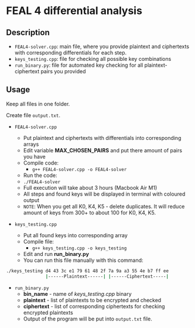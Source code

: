 # FEAL 4 differential analysis

## Description

- `FEAL4-solver.cpp`: main file, where you provide plaintext and ciphertexts with corresponding differentials for each step.
- `keys_testing.cpp`: file for checking all possible key combinations
- `run_binary.py`: file for automated key checking for all plaintext-ciphertext pairs you provided

## Usage

Keep all files in one folder.

Create file `output.txt`.

- `FEAL4-solver.cpp`
  - Put plaintext and ciphertexts with differentials into corresponding arrays
  - Edit variable **MAX_CHOSEN_PAIRS** and put there amount of pairs you have
  - Compile code:
    -  `g++ FEAL4-solver.cpp -o FEAL4-solver`
  -  Run the code:
    -  `./FEAL4-solver`
  -  Full execution will take about 3 hours (Macbook Air M1)
  -  All steps and found keys will be displayed in terminal with coloured output
  -  `NOTE`: When you get all K0, K4, K5 - delete duplicates. It will reduce amount of keys from 300+ to about 100 for K0, K4, K5.


- `keys_testing.cpp`
  - Put all found keys into corresponding array
  - Compile file:
    - `g++ keys_testing.cpp -o keys_testing`
  - Edit and run **run_binary.py**
  - You can run this file manually with this command:
```sh
./keys_testing d4 43 3c e1 79 61 48 2f 7a 9a a3 55 4e b7 ff ee
               |------Plaintext------| |------Ciphertext-----|
```

- `run_binary.py`
  - **bin_name** - name of *keys_testing.cpp* binary
  - **plaintext** - list of plaintexts to be encrypted and checked
  - **ciphertext** - list of corresponding ciphertexts for checking encrypted plaintexts
  - Output of the program will be put into `output.txt` file.
